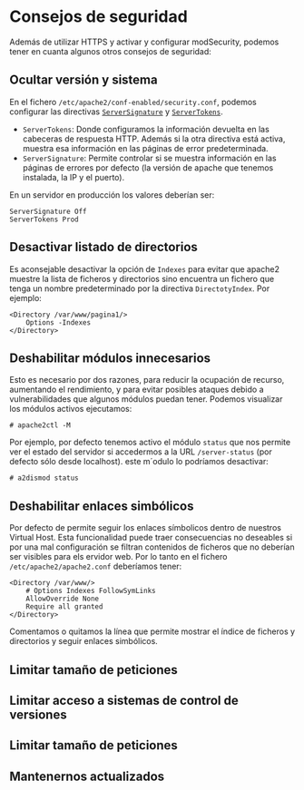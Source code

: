 # Consejos de seguridad

Además de utilizar HTTPS y activar y configurar modSecurity, podemos tener en cuanta algunos otros consejos de seguridad:

## Ocultar versión y sistema 

En el fichero `/etc/apache2/conf-enabled/security.conf`, podemos configurar las directivas [`ServerSignature`](https://httpd.apache.org/docs/2.4/es/mod/core.html#serversignature) y [`ServerTokens`](https://httpd.apache.org/docs/2.4/es/mod/core.html#servertokens).


* `ServerTokens`: Donde configuramos la información devuelta en las cabeceras de respuesta HTTP. Además si la otra directiva está activa, muestra esa información en las páginas de error predeterminada.
* `ServerSignature`: Permite controlar si se muestra información en las páginas de errores por defecto (la versión de apache que tenemos instalada, la IP y el puerto).

En un servidor en producción los valores deberían ser:

	ServerSignature Off
	ServerTokens Prod

## Desactivar listado de directorios 

Es aconsejable desactivar la opción de `Indexes` para evitar que apache2 muestre la lista de ficheros y directorios sino encuentra un fichero que tenga un nombre predeterminado por la directiva `DirectotyIndex`. Por ejemplo:

	<Directory /var/www/pagina1/>
		Options -Indexes
	</Directory>

## Deshabilitar módulos innecesarios 

Esto es necesario por dos razones, para reducir la ocupación de recurso, aumentando el rendimiento, y para evitar posibles ataques debido a vulnerabilidades que algunos módulos puedan tener. Podemos visualizar los módulos activos ejecutamos:

	# apache2ctl -M

Por ejemplo, por defecto tenemos activo el módulo `status` que nos permite ver el estado del servidor si accedermos a la URL `/server-status` (por defecto sólo desde localhost). este m´odulo lo podríamos desactivar:

	# a2dismod status

## Deshabilitar enlaces simbólicos 

 Por defecto de permite seguir los enlaces símbolicos dentro de nuestros Virtual Host. Esta funcionalidad puede traer consecuencias no deseables si por una mal configuración se filtran contenidos de ficheros que no deberían ser visibles para els ervidor web. Por lo tanto en el fichero `/etc/apache2/apache2.conf` deberíamos tener:

 	<Directory /var/www/>
        # Options Indexes FollowSymLinks 
        AllowOverride None
        Require all granted
	</Directory>

Comentamos o quitamos la línea que permite mostrar el índice de ficheros y directorios y seguir enlaces simbólicos.

## Limitar tamaño de peticiones 



## Limitar acceso a sistemas de control de versiones

## Limitar tamaño de peticiones 

## Mantenernos actualizados 

